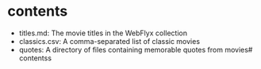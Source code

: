 # contents

- titles.md: The movie titles in the WebFlyx collection
- classics.csv: A comma-separated list of classic movies
- quotes: A directory of files containing memorable quotes from movies# contentss
